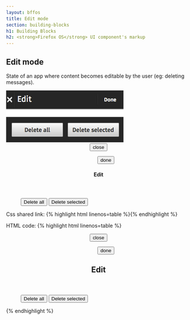 ```yaml
---
layout: bffos
title: Edit mode
section: building-blocks
h1: Building Blocks
h2: <strong>Firefox OS</strong> UI component's markup
---
```


## Edit mode

State of an app where content becomes editable by the user (eg: deleting messages).

<div>
  <section class="example">
    <img src="../images/BB/edit_mode.jpg" alt="Edit mode (Image replacing code)"/>
    <article class="edit-mode frame">
      <form role="dialog" data-type="edit">
        <section>
          <header>
            <button><span class="icon icon-close">close</span></button>
            <menu type="toolbar">
              <button>done</button>
            </menu>
            <h1>Edit</h1>
          </header>
        </section>
        <menu>
          <button>Delete all</button>
          <button>Delete selected</button>
        </menu>
      </form>
    </article>
  </section>

  <label>Css shared link:</label>
  {% highlight html linenos=table %}<link rel="stylesheet" type="text/css" href="shared/style/edit_mode.css">{% endhighlight %}

  <label>HTML code:</label>
  {% highlight html linenos=table %}<form role="dialog" data-type="edit">
    <section>
      <header>
        <button><span class="icon icon-close">close</span></button>
        <menu type="toolbar">
          <button>done</button>
        </menu>
        <h1>Edit</h1>
      </header>
    </section>
    <menu>
      <button>Delete all</button>
      <button>Delete selected</button>
    </menu>
  </form>{% endhighlight %}
</div>